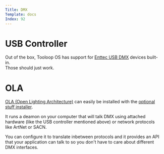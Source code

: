 ```yaml
---
Title: DMX
Template: docs
Index: 92
---
```


# USB Controller

Out of the box, Tooloop OS has support for [Enttec USB DMX](https://www.enttec.com/eu/range/controls/dmx-usb/) devices built-in.  
Those should just work.

# OLA 


[OLA (Open Lighting Architecture)](https://www.openlighting.org/ola/) can easily be installed with the [optional stuff installer](%base_url%?Manual/Installation/Install%20optionals).

It runs a deamon on your computer that will talk DMX using attached hardware (like the USB controller mentioned above) or network protocols like ArtNet or SACN.

You can configure it to translate inbetween protocols and it provides an API that your application can talk to so you don't have to care about different DMX interfaces.


